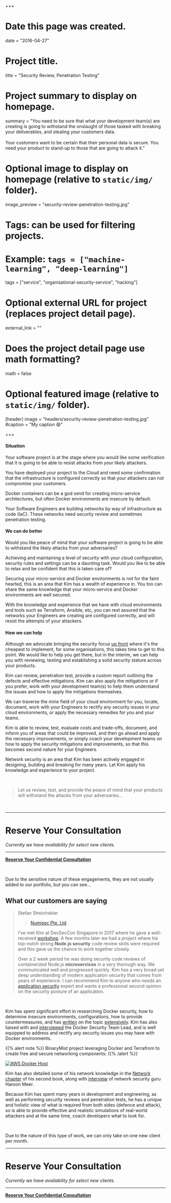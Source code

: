 +++
# Date this page was created.
date = "2016-04-27"

# Project title.
title = "Security Review, Penetration Testing"

# Project summary to display on homepage.
summary = "You need to be sure that what your development team(s) are creating is going to withstand the onslaught of those tasked with breaking your deliverables, and stealing your customers data.<br><br>Your customers want to be certain that their personal data is secure. You need your product to stand-up to those that are going to attack it."

# Optional image to display on homepage (relative to `static/img/` folder).
image_preview = "security-review-penetration-testing.jpg"

# Tags: can be used for filtering projects.
# Example: `tags = ["machine-learning", "deep-learning"]`
tags = ["service", "organisational-security-service", "hacking"]

# Optional external URL for project (replaces project detail page).
external_link = ""

# Does the project detail page use math formatting?
math = false

# Optional featured image (relative to `static/img/` folder).
[header]
image = "headers/security-review-penetration-testing.jpg"
#caption = "My caption :smile:"

+++

#### Situation

Your software project is at the stage where you would like some verification that it is going to be able to resist attacks from your likely attackers.

You have deployed your project to the Cloud and need some confirmation that the infrastructure is configured correctly so that your attackers can not compromise your customers.

Docker containers can be a god send for creating micro-service architectures, but often Docker environments are insecure by default.

Your Software Engineers are building networks by way of infrastructure as code (IaC). These networks need security review and sometimes penetration testing.

#### We can do better

Would you like peace of mind that your software project is going to be able to withstand the likely attacks from your adversaries?

Achieving and maintaining a level of security with your cloud configuration, security rules and settings can be a daunting task. Would you like to be able to relax and be confident that this is taken care of?

Securing your micro-service and Docker environments is not for the faint hearted, this is an area that Kim has a wealth of experience in. You too can share the same knowledge that your micro-service and Docker environments are well secured.

With the knowledge and experience that we have with cloud environments and tools such as Terraform, Ansible, etc, you can rest assured that the networks your Engineers are creating are configured correctly, and will resist the attempts of your attackers.

#### How we can help

Although we advocate bringing the security focus [up front](/project/service-development-team-security-implementation/) where it's the cheapest to implement, for some organisations, this takes time to get to this point. We would like to help you get there, but in the interim, we can help you with reviewing, testing and establishing a solid security stature across your products.


Kim can review, penetration test, provide a custom report outlining the defects and effective mitigations. Kim can also apply the mitigations or if you prefer, work with your development team(s) to help them understand the issues and how to apply the mitigations themselves.

We can traverse the mine field of your cloud environment for you, locate, document, work with your Engineers to rectify any security issues in your cloud environments, or apply the necessary remedies for you and your teams.

Kim is able to review, test, evaluate costs and trade-offs, document, and inform you of areas that could be improved, and then go ahead and apply the necessary improvements, or simply coach your development teams on how to apply the security mitigations and improvements, so that this becomes second nature for your Engineers.

Network security is an area that Kim has been actively engaged in designing, building and breaking for many years. Let Kim apply his knowledge and experience to your project. 

<br>

> Let us review, test, and provide the peace of mind that your products will withstand the attacks from your adversaries...

<br>

---

# Reserve Your Consultation

_Currently we have availability for select new clients._

---

<a class="btn btn-primary btn-outline" href="/#contact"><b>Reserve Your Confidential Consultation</b></a>

<br>

Due to the sensitive nature of these engagements, they are not usually added to our portfolio, but you can see...

## What our customers are saying

> Stefan Streichsbier
> 
> > [Numisec Pte. Ltd](/project/portfolio-numisec)
> 
> I've met Kim at DevSecCon Singapore in 2017 where he gave a well-received [workshop](/talk/devseccon-asio-2017-developing-a-high-perf-security-focussed-agile-team/). A few months later we had a project where his top-notch strong **Node.js security** code review skills were required and this gave us the chance to work together closely.
> 
> Over a 2 week period he was doing security code reviews of containerized Node.js **microservices** in a very thorough way. We communicated well and progressed quickly. Kim has a very broad yet deep understanding of modern application security that comes from years of experience. I can recommend Kim to anyone who needs an [application security](https://f1.holisticinfosecforwebdevelopers.com/chap06.html#web-applications) expert and wants a professional second opinion on the security posture of an application.

<br>

Kim has spent significant effort in researching Docker security, how to determine insecure environments, configurations, how to provide countermeasures, and has [written](https://f1.holisticinfosecforwebdevelopers.com/chap03.html#vps-identify-risks-docker) on the topic [extensively](https://f1.holisticinfosecforwebdevelopers.com/chap03.html#vps-countermeasures-docker). Kim has also liaised with and [interviewed](/publication/ser-podcast-docker-security/) the Docker Security Team Lead, and is well equipped to address and rectify any security issues you may have with Docker environments. 

{{% alert note %}}
BinaryMist project leveraging Docker and Terrafrom to create free and secure networking components:
{{% /alert %}}

[![AWS Docker Host](https://github.com/binarymist/aws-docker-host/raw/master/Logo.png)](https://github.com/binarymist/aws-docker-host)

Kim has also detailed some of his network knowledge in the [Network chapter](https://f1.holisticinfosecforwebdevelopers.com/chap04.html#network) of his second book, along with [interview](http://localhost:1313/BinaryMistBlog/publication/ser-podcast-network-security/) of network security guru Haroon Meer.

Because Kim has spent many years in development and engineering, as well as performing security reviews and penetration tests, he has a unique and holistic view of what is required from both sides (defence and attack), so is able to provide effective and realistic simulations of real-world attackers and at the same time, coach developers what to look for.

<br>

Due to the nature of this type of work, we can only take on one new client per month.

---

# Reserve Your Consultation

_Currently we have availability for select new clients._

---

<a class="btn btn-primary btn-outline" href="/#contact"><b>Reserve Your Confidential Consultation</b></a>

<br>

